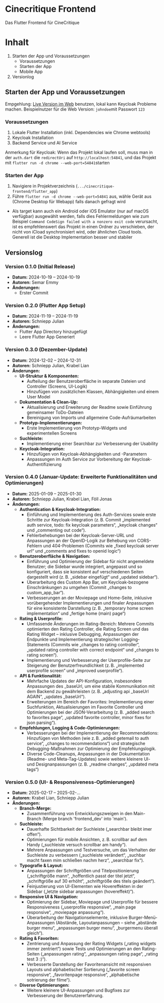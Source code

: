 # Cinecritique Frontend

Das Flutter Frontend für CineCritique

# Inhalt
1. Starten der App und Voraussetzungen
    - Voraussetzungen
    - Starten der App
    - Mobile App
2. Versionlog

## Starten der App und Voraussetzungen
Empgehlung: [Live Version im Web](https://cinecritique.mi.hdm-stuttgart.de/) benutzen, lokal kann Keycloak Probleme machen. Beispielnutzer für die Web Version: ``johndoe``mit Passwort ``123``
### Voraussetzungen
1. Lokale Flutter Installation (inkl. Dependencies wie Chrome webtools)
2. Keycloak Installation
3. Backend Service und AI Service

Anmerkung für Keycloak:
Wenn das Projekt lokal laufen soll, muss man in der ``auth.dart`` die ``redirectUri`` auf ``http://localhost:54841``, und das Projekt mit ``flutter run -d chrome --web-port=54841``starten

### Starten der App
1. Navigiere in Projektverzeichnis (``.../cinecritique-frontend/flutter_app``)
2. Führe ``flutter run -d chrome --web-port=54841`` aus, wähle Gerät aus (Chrome Desktop für Webapp) falls danach gefragt wird

- Als target kann auch ein Android oder iOS Emulator (nur auf macOS verfügbar) ausgewählt werden, falls dies Fehlermeldungen wie zum Beispiel ``Command CodeSign failed with a nonzero exit code`` verursacht, ist es empfehlenswert das Projekt in einen Ordner zu verschieben, der nicht von iCload synchronisiert wird, oder ähnlichen Cloud tools. Generell ist die Desktop Implementation besser und stabiler

## Versionslog

### Version 0.1.0 (Initial Release)
- **Datum:** 2024-10-19 – 2024-10-19
- **Autoren:** Semar Emmy
- **Änderungen:**
  - Erster Commit

### Version 0.2.0 (Flutter App Setup)
- **Datum:** 2024-11-19 – 2024-11-19
- **Autoren:** Schniepp Julian
- **Änderungen:**
  - Flutter App Directory hinzugefügt
  - Leere Flutter App Generiert

### Version 0.3.0 (Dezember-Update)
- **Datum:** 2024-12-02 – 2024-12-31
- **Autoren:** Schniepp Julian, Krabel Lian
- **Änderungen:**
  - **UI-Struktur & Komponenten:**  
    - Aufteilung der Benutzeroberfläche in separate Dateien und Controller (Screens, UI-Logik)  
    - Hinzufügen von zusätzlichen Klassen, Abhängigkeiten und einem User Model  
  - **Dokumentation & Clean-Up:**  
    - Aktualisierung und Erweiterung der Readme sowie Einführung gemeinsamer ToDo-Dateien  
    - Bereinigung von Imports und allgemeine Code-Aufräumarbeiten  
  - **Prototyp-Implementierungen:**  
    - Erste Implementierung von Prototyp-Widgets und experimentellen Screens  
  - **Suchleiste:**  
    - Implementierung einer Searchbar zur Verbesserung der Usability  
  - **Keycloak-Integration:**  
    - Hinzufügen von Keycloak-Abhängigkeiten und -Parametern  
    - Anpassungen im Auth Service zur Vorbereitung der Keycloak-Authentifizierung

### Version 0.4.0 (Januar-Update: Erweiterte Funktionalitäten und Optimierungen)
- **Datum:** 2025-01-09 – 2025-01-30
- **Autoren:** Schniepp Julian, Krabel Lian, Föll Jonas
- **Änderungen:**
  - **Authentication & Keycloak-Integration:**
    - Einführung und Implementierung des Auth-Services sowie erste Schritte zur Keycloak-Integration (z. B. Commit „implemented auth service, todo: fix keycloak parameters“, „keycloak changes“ und „commenting out code“).
    - Fehlerbehebungen bei der Keycloak-Server-URL und Anpassungen an der OpenID-Logik zur Behebung von CORS-Fehlern und 404-Problemen (Commits wie „fixed keycloak server url“ und „comments and fixes to openid logic“) 
  - **Benutzeroberfläche & Navigation:**
    - Einführung und Optimierung der Sidebar für nicht angemeldete Benutzer; die Sidebar wurde integriert, angepasst und so konfiguriert, dass sie konsistent auf verschiedenen Seiten dargestellt wird (z. B. „sidebar eingefügt“ und „updated sidebar“).
    - Überarbeitung des Custom App Bar, um Keycloak-bezogene Einschränkungen zu umgehen (Commit „changes to custom_app_bar“).
    - Verbesserungen an der Moviepage und Home-Seite, inklusive vorübergehender Implementierungen und finaler Anpassungen für eine konsistente Darstellung (z. B. „temporary home screen implementation“ und „fertige home (main) page“)
  - **Rating & Userprofile:**
    - Umfassende Änderungen im Rating-Bereich: Mehrere Commits optimierten den Rating Controller, die Rating Screen und das Rating Widget – inklusive Debugging, Anpassungen der Endpunkte und Implementierung strategischer Logging-Statements (Commits wie „changes to rating controller“, „updated rating controller with correct endpoint“ und „changes to rating screen“).
    - Implementierung und Verbesserung der Userprofile-Seite zur Steigerung der Benutzerfreundlichkeit (z. B. „implemented userprofile screen“ und „improved userprofile“).
  - **API & Funktionalität:**
    - Mehrfache Updates der API-Konfiguration, insbesondere Anpassungen des _baseUrl, um eine stabile Kommunikation mit dem Backend zu gewährleisten (z. B. „adjusting api _baseUrl AGAIN“, „updates _baseUrl“).
    - Erweiterungen im Bereich der Favorites: Implementierung einer Suchfunktion, Aktualisierungen im Favorite Controller und Optimierungen bei der JSON-Verarbeitung (z. B. „added search to favorites page“, „updated favorite controller, minor fixes for json parsing“).
  - **Empfehlungen, Logging & Code-Optimierungen:**
    - Verbesserungen bei der Implementierung der Recommendations: Hinzufügen von Methoden (wie z. B. „added getemail to auth service“, „changes to recommendations“) und strategische Debugging-Maßnahmen zur Optimierung der Empfehlungslogik.
    - Diverse Code-Cleanups, Anpassungen in der Dokumentation (Readme- und Meta-Tag-Updates) sowie weitere kleinere UI- und Designanpassungen (z. B. „readme changes“, „updated meta tags“) 

### Version 0.5.0 (UI- & Responsiveness-Optimierungen)
- **Datum:** 2025-02-17 – 2025-02-...
- **Autoren:** Krabel Lian, Schniepp Julian
- **Änderungen:**
  - **Branch-Merge:**  
    - Zusammenführung von Entwicklungszweigen in den Main-Branch (Merge branch 'frontend_dev' into 'main').
  - **Suchleiste:**  
    - Dauerhafte Sichtbarkeit der Suchleiste („searchbar bleibt imer offen“).  
    - Optimierungen für mobile Ansichten, z. B. scrollbar auf dem Handy („suchleiste versuch scrollbar am handy“).  
    - Mehrere Anpassungen und Testversuche, um das Verhalten der Suchleiste zu verbessern („suchleiste verändert“, „suchbar macht faxen mim schließen nachm herz“, „searchbar fix“).
  - **Typografie & Layout:**  
    - Anpassungen der Schriftgrößen und Titelpositionierung („schriftgröße mann“, „hoffentlich passt der titel jetzt“, „schriftgröße auf 30 erhöht“, „schriftgröße des titels geändert“).  
    - Feinjustierung von UI-Elementen wie Hovereffekten in der Sidebar („letzte sidebar anpassungen (hovereffekt)“).
  - **Responsive UI & Navigation:**  
    - Optimierung der Sidebar, Moviepage und Userprofile für bessere Responsiveness („userprofile responsive“, „main page responsive“, „moviepage anpassung“).  
    - Überarbeitung der Navigationselemente, inklusive Burger-Menü-Anpassungen (Abstände, Layoutanpassungen – siehe „abstände burger menu“, „anpassungen burger menu“, „burgermenu überall gleich“).
  - **Rating & Favoriten:**  
    - Zentrierung und Anpassung der Rating Widgets („rating widgets immer zentriert“) sowie Tests und Optimierungen an den Rating-Seiten („anpassungen rating“, „anpassungen rating page“, „rating test 3 :)“).  
    - Verbesserte Darstellung der Favoritenansicht mit responsiven Layouts und alphabetischer Sortierung („favorite screen responsive“, „favoritenpage responsive“, „alphabetische sotrierung der filme“).
  - **Diverse Optimierungen:**  
    - Weitere kleinere UI-Anpassungen und Bugfixes zur Verbesserung der Benutzererfahrung.